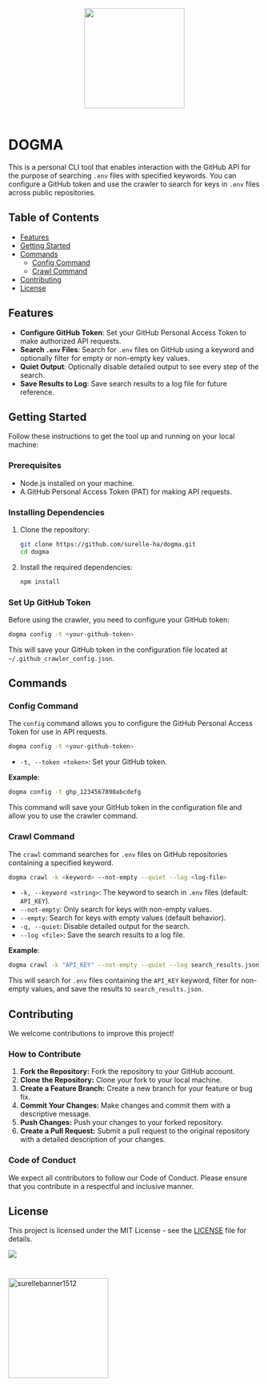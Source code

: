 <div id="badges" align="center">
    <div align="center">
        <img src="https://raw.githubusercontent.com/gist/vininjr/d29bb07bdadb41e4b0923bc8fa748b1a/raw/88f20c9d749d756be63f22b09f3c4ac570bc5101/programming.gif" width="200"/><br><br>
    </div>
</div>

# DOGMA

This is a personal CLI tool that enables interaction with the GitHub API for the purpose of searching `.env` files with specified keywords. You can configure a GitHub token and use the crawler to search for keys in `.env` files across public repositories.

<div align="center">

</div>

## Table of Contents
- [Features](#features)
- [Getting Started](#getting-started)
- [Commands](#commands)
  - [Config Command](#config-command)
  - [Crawl Command](#crawl-command)
- [Contributing](#contributing)
- [License](#license)

## Features

- **Configure GitHub Token**: Set your GitHub Personal Access Token to make authorized API requests.
- **Search `.env` Files**: Search for `.env` files on GitHub using a keyword and optionally filter for empty or non-empty key values.
- **Quiet Output**: Optionally disable detailed output to see every step of the search.
- **Save Results to Log**: Save search results to a log file for future reference.

## Getting Started

Follow these instructions to get the tool up and running on your local machine:

### Prerequisites

- Node.js installed on your machine.
- A GitHub Personal Access Token (PAT) for making API requests.

### Installing Dependencies

1. Clone the repository:
   ```bash
   git clone https://github.com/surelle-ha/dogma.git
   cd dogma
   ```

2. Install the required dependencies:
   ```bash
   npm install
   ```

### Set Up GitHub Token

Before using the crawler, you need to configure your GitHub token:

```bash
dogma config -t <your-github-token>
```

This will save your GitHub token in the configuration file located at `~/.github_crawler_config.json`.

## Commands

### Config Command

The `config` command allows you to configure the GitHub Personal Access Token for use in API requests.

```bash
dogma config -t <your-github-token>
```

- `-t, --token <token>`: Set your GitHub token.

**Example**:
```bash
dogma config -t ghp_1234567890abcdefg
```

This command will save your GitHub token in the configuration file and allow you to use the crawler command.

### Crawl Command

The `crawl` command searches for `.env` files on GitHub repositories containing a specified keyword.

```bash
dogma crawl -k <keyword> --not-empty --quiet --log <log-file>
```

- `-k, --keyword <string>`: The keyword to search in `.env` files (default: `API_KEY`).
- `--not-empty`: Only search for keys with non-empty values.
- `--empty`: Search for keys with empty values (default behavior).
- `-q, --quiet`: Disable detailed output for the search.
- `--log <file>`: Save the search results to a log file.

**Example**:
```bash
dogma crawl -k "API_KEY" --not-empty --quiet --log search_results.json
```

This will search for `.env` files containing the `API_KEY` keyword, filter for non-empty values, and save the results to `search_results.json`.

## Contributing

We welcome contributions to improve this project!

### How to Contribute

1. **Fork the Repository:** Fork the repository to your GitHub account.
2. **Clone the Repository:** Clone your fork to your local machine.
3. **Create a Feature Branch:** Create a new branch for your feature or bug fix.
4. **Commit Your Changes:** Make changes and commit them with a descriptive message.
5. **Push Changes:** Push your changes to your forked repository.
6. **Create a Pull Request:** Submit a pull request to the original repository with a detailed description of your changes.

### Code of Conduct

We expect all contributors to follow our Code of Conduct. Please ensure that you contribute in a respectful and inclusive manner.

## License

This project is licensed under the MIT License - see the [LICENSE](LICENSE) file for details.

<a href="https://github.com/surelle-ha/dogma-Boilerplate/graphs/contributors">
<img src="https://contrib.rocks/image?repo=surelle-ha/dogma-Boilerplate" />
</a>

#

<img width="200px" src="https://i.ibb.co/F72MdpH/surellebanner1512.png" alt="surellebanner1512" border="0"/>
